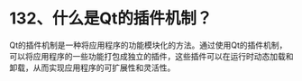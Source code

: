 # 132、什么是Qt的插件机制？

Qt的插件机制是一种将应用程序的功能模块化的方法。通过使用Qt的插件机制，可以将应用程序的一些功能打包成独立的插件，这些插件可以在运行时动态加载和卸载，从而实现应用程序的可扩展性和灵活性。
